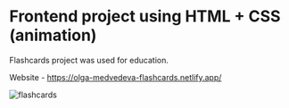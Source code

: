 # Frontend project using HTML + CSS (animation)

Flashcards project was used for education.

Website - https://olga-medvedeva-flashcards.netlify.app/

![flashcards](https://user-images.githubusercontent.com/90202470/178789706-bc5ca982-186f-4c48-8887-50a0a6eac4c1.jpg)
